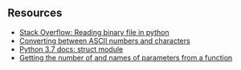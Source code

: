 ## Resources
* [Stack Overflow: Reading binary file in python](https://stackoverflow.com/questions/2274503/reading-binary-file-in-python)
* [Converting between ASCII numbers and characters](https://code.activestate.com/recipes/65117-converting-between-ascii-numbers-and-characters/)
* [Python 3.7 docs: struct module](https://docs.python.org/3.7/library/struct.html?highlight=struct#module-struct)
* [Getting the number of and names of parameters from a function](https://stackoverflow.com/questions/582056/getting-list-of-parameter-names-inside-python-function#4051447)